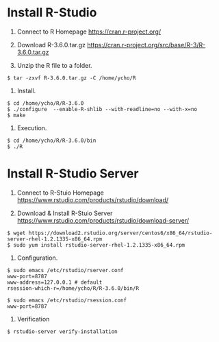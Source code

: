 # Install R-Studio

1. Connect to R Homepage
https://cran.r-project.org/

1. Download R-3.6.0.tar.gz
https://cran.r-project.org/src/base/R-3/R-3.6.0.tar.gz

1. Unzip the R file to a folder.
```
$ tar -zxvf R-3.6.0.tar.gz -C /home/ycho/R
```

1. Install.
```
$ cd /home/ycho/R/R-3.6.0
$ ./configure  --enable-R-shlib --with-readline=no --with-x=no
$ make
```

1. Execution.
```
$ cd /home/ycho/R/R-3.6.0/bin
$ ./R
```


# Install R-Studio Server

1. Connect to R-Stuio Homepage
https://www.rstudio.com/products/rstudio/download/

1. Download & Install R-Stuio Server
https://www.rstudio.com/products/rstudio/download-server/
```
$ wget https://download2.rstudio.org/server/centos6/x86_64/rstudio-server-rhel-1.2.1335-x86_64.rpm
$ sudo yum install rstudio-server-rhel-1.2.1335-x86_64.rpm
```

1. Configuration.
```
$ sudo emacs /etc/rstudio/rserver.conf
www-port=8787
www-address=127.0.0.1 # default
rsession-which-r=/home/ycho/R/R-3.6.0/bin/R

$ sudo emacs /etc/rstudio/rsession.conf
www-port=8787
```

1. Verification
```
$ rstudio-server verify-installation
```
